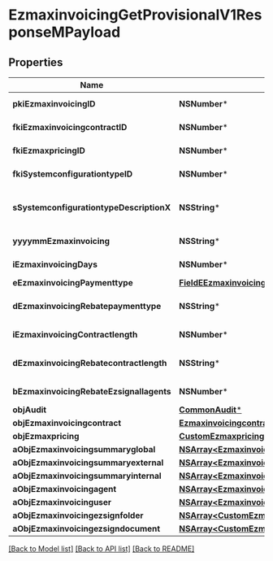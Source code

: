 # EzmaxinvoicingGetProvisionalV1ResponseMPayload

## Properties
Name | Type | Description | Notes
------------ | ------------- | ------------- | -------------
**pkiEzmaxinvoicingID** | **NSNumber*** | The unique ID of the Ezmaxinvoicing | [optional] 
**fkiEzmaxinvoicingcontractID** | **NSNumber*** | The unique ID of the Ezmaxinvoicingcontract | 
**fkiEzmaxpricingID** | **NSNumber*** | The unique ID of the Ezmaxpricing | 
**fkiSystemconfigurationtypeID** | **NSNumber*** | The unique ID of the Systemconfigurationtype | 
**sSystemconfigurationtypeDescriptionX** | **NSString*** | The description of the Systemconfigurationtype in the language of the requester | 
**yyyymmEzmaxinvoicing** | **NSString*** | The YYYYMM period of the Ezmaxinvoicing | 
**iEzmaxinvoicingDays** | **NSNumber*** | The number of days invoiced | 
**eEzmaxinvoicingPaymenttype** | [**FieldEEzmaxinvoicingPaymenttype***](FieldEEzmaxinvoicingPaymenttype.md) |  | 
**dEzmaxinvoicingRebatepaymenttype** | **NSString*** | The percentage of rebate depending of the payment type | 
**iEzmaxinvoicingContractlength** | **NSNumber*** | The length of the contract in years | 
**dEzmaxinvoicingRebatecontractlength** | **NSString*** | The percentage of rebate depending of the contract length | 
**bEzmaxinvoicingRebateEzsignallagents** | **NSNumber*** | Whether the rebate for eZsign is for all agents | 
**objAudit** | [**CommonAudit***](CommonAudit.md) |  | [optional] 
**objEzmaxinvoicingcontract** | [**EzmaxinvoicingcontractResponseCompound***](EzmaxinvoicingcontractResponseCompound.md) |  | 
**objEzmaxpricing** | [**CustomEzmaxpricingResponse***](CustomEzmaxpricingResponse.md) |  | 
**aObjEzmaxinvoicingsummaryglobal** | [**NSArray&lt;EzmaxinvoicingsummaryglobalResponseCompound&gt;***](EzmaxinvoicingsummaryglobalResponseCompound.md) |  | 
**aObjEzmaxinvoicingsummaryexternal** | [**NSArray&lt;EzmaxinvoicingsummaryexternalResponseCompound&gt;***](EzmaxinvoicingsummaryexternalResponseCompound.md) |  | 
**aObjEzmaxinvoicingsummaryinternal** | [**NSArray&lt;EzmaxinvoicingsummaryinternalResponseCompound&gt;***](EzmaxinvoicingsummaryinternalResponseCompound.md) |  | 
**aObjEzmaxinvoicingagent** | [**NSArray&lt;EzmaxinvoicingagentResponseCompound&gt;***](EzmaxinvoicingagentResponseCompound.md) |  | 
**aObjEzmaxinvoicinguser** | [**NSArray&lt;EzmaxinvoicinguserResponseCompound&gt;***](EzmaxinvoicinguserResponseCompound.md) |  | 
**aObjEzmaxinvoicingezsignfolder** | [**NSArray&lt;CustomEzmaxinvoicingEzsignfolderResponse&gt;***](CustomEzmaxinvoicingEzsignfolderResponse.md) |  | 
**aObjEzmaxinvoicingezsigndocument** | [**NSArray&lt;CustomEzmaxinvoicingEzsigndocumentResponse&gt;***](CustomEzmaxinvoicingEzsigndocumentResponse.md) |  | 

[[Back to Model list]](../README.md#documentation-for-models) [[Back to API list]](../README.md#documentation-for-api-endpoints) [[Back to README]](../README.md)


